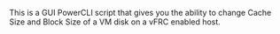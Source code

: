 This is a GUI PowerCLI script that gives you the ability to change Cache Size and Block Size of a VM disk on a vFRC enabled host.